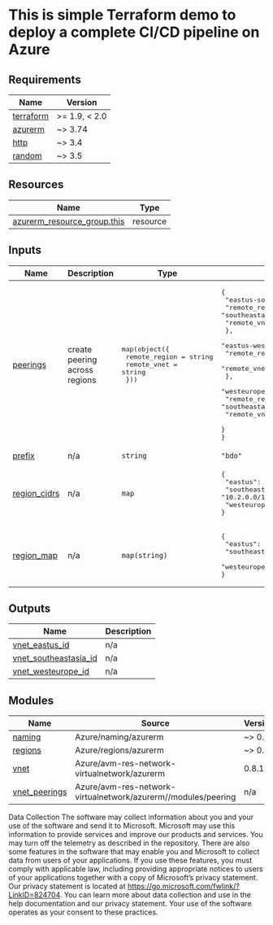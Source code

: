 <!-- BEGIN_TF_DOCS -->
# This is simple Terraform demo to deploy a complete CI/CD pipeline on Azure

<!-- markdownlint-disable MD033 -->
## Requirements

| Name | Version |
|------|---------|
| <a name="requirement_terraform"></a> [terraform](#requirement\_terraform) | >= 1.9, < 2.0 |
| <a name="requirement_azurerm"></a> [azurerm](#requirement\_azurerm) | ~> 3.74 |
| <a name="requirement_http"></a> [http](#requirement\_http) | ~> 3.4 |
| <a name="requirement_random"></a> [random](#requirement\_random) | ~> 3.5 |

## Resources

| Name | Type |
|------|------|
| [azurerm_resource_group.this](https://registry.terraform.io/providers/hashicorp/azurerm/latest/docs/resources/resource_group) | resource |

<!-- markdownlint-disable MD013 -->
## Inputs

| Name | Description | Type | Default | Required |
|------|-------------|------|---------|:--------:|
| <a name="input_peerings"></a> [peerings](#input\_peerings) | create peering across regions | <pre>map(object({<br/>    remote_region = string<br/>    remote_vnet   = string<br/>  }))</pre> | <pre>{<br/>  "eastus-southeastasia": {<br/>    "remote_region": "southeastasia",<br/>    "remote_vnet": "vnet-southeastasia"<br/>  },<br/>  "eastus-westeurope": {<br/>    "remote_region": "westeurope",<br/>    "remote_vnet": "vnet-westeurope"<br/>  },<br/>  "westeurope-southeastasia": {<br/>    "remote_region": "southeastasia",<br/>    "remote_vnet": "vnet-southeastasia"<br/>  }<br/>}</pre> | no |
| <a name="input_prefix"></a> [prefix](#input\_prefix) | n/a | `string` | `"bdo"` | no |
| <a name="input_region_cidrs"></a> [region\_cidrs](#input\_region\_cidrs) | n/a | `map` | <pre>{<br/>  "eastus": "10.0.0.0/16",<br/>  "southeastasia": "10.2.0.0/16",<br/>  "westeurope": "10.1.0.0/16"<br/>}</pre> | no |
| <a name="input_region_map"></a> [region\_map](#input\_region\_map) | n/a | `map(string)` | <pre>{<br/>  "eastus": "dev",<br/>  "southeastasia": "test",<br/>  "westeurope": "prod"<br/>}</pre> | no |

## Outputs

| Name | Description |
|------|-------------|
| <a name="output_vnet_eastus_id"></a> [vnet\_eastus\_id](#output\_vnet\_eastus\_id) | n/a |
| <a name="output_vnet_southeastasia_id"></a> [vnet\_southeastasia\_id](#output\_vnet\_southeastasia\_id) | n/a |
| <a name="output_vnet_westeurope_id"></a> [vnet\_westeurope\_id](#output\_vnet\_westeurope\_id) | n/a |

## Modules

| Name | Source | Version |
|------|--------|---------|
| <a name="module_naming"></a> [naming](#module\_naming) | Azure/naming/azurerm | ~> 0.3 |
| <a name="module_regions"></a> [regions](#module\_regions) | Azure/regions/azurerm | ~> 0.3 |
| <a name="module_vnet"></a> [vnet](#module\_vnet) | Azure/avm-res-network-virtualnetwork/azurerm | 0.8.1 |
| <a name="module_vnet_peerings"></a> [vnet\_peerings](#module\_vnet\_peerings) | Azure/avm-res-network-virtualnetwork/azurerm//modules/peering | n/a |

Data Collection
The software may collect information about you and your use of the software and send it to Microsoft. Microsoft may use this information to provide services and improve our products and services. You may turn off the telemetry as described in the repository. There are also some features in the software that may enable you and Microsoft to collect data from users of your applications. If you use these features, you must comply with applicable law, including providing appropriate notices to users of your applications together with a copy of Microsoft’s privacy statement. Our privacy statement is located at https://go.microsoft.com/fwlink/?LinkID=824704. You can learn more about data collection and use in the help documentation and our privacy statement. Your use of the software operates as your consent to these practices.
<!-- END_TF_DOCS -->